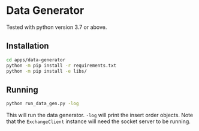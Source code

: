 # Data Generator
Tested with python version 3.7 or above.

## Installation

```bash
cd apps/data-generator 
python -m pip install -r requirements.txt
python -m pip install -e libs/
```

## Running
```bash
python run_data_gen.py -log
```
This will run the data generator. `-log` will print the insert order objects. Note that the `ExchangeClient` instance will need the socket server to be running.